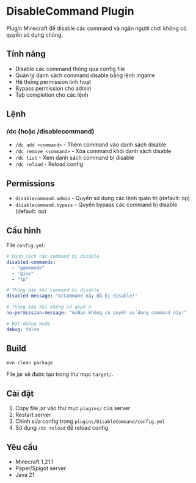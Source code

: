 # DisableCommand Plugin

Plugin Minecraft để disable các command và ngăn người chơi không có quyền sử dụng chúng.

## Tính năng

- Disable các command thông qua config file
- Quản lý danh sách command disable bằng lệnh ingame
- Hệ thống permission linh hoạt
- Bypass permission cho admin
- Tab completion cho các lệnh

## Lệnh

### /dc (hoặc /disablecommand)
- `/dc add <command>` - Thêm command vào danh sách disable
- `/dc remove <command>` - Xóa command khỏi danh sách disable  
- `/dc list` - Xem danh sách command bị disable
- `/dc reload` - Reload config

## Permissions

- `disablecommand.admin` - Quyền sử dụng các lệnh quản trị (default: op)
- `disablecommand.bypass` - Quyền bypass các command bị disable (default: op)

## Cấu hình

File `config.yml`:

```yaml
# Danh sách các command bị disable
disabled-commands:
  - "gamemode"
  - "give" 
  - "tp"

# Thông báo khi command bị disable
disabled-message: "&cCommand này đã bị disable!"

# Thông báo khi không có quyền
no-permission-message: "&cBạn không có quyền sử dụng command này!"

# Bật debug mode
debug: false
```

## Build

```bash
mvn clean package
```

File jar sẽ được tạo trong thư mục `target/`.

## Cài đặt

1. Copy file jar vào thư mục `plugins/` của server
2. Restart server
3. Chỉnh sửa config trong `plugins/DisableCommand/config.yml`
4. Sử dụng `/dc reload` để reload config

## Yêu cầu

- Minecraft 1.21.1
- Paper/Spigot server
- Java 21